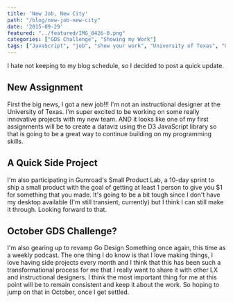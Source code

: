 ```yaml
---
title: 'New Job, New City'
path: "/blog/new-job-new-city"
date: '2015-09-29'
featured: "../featured/IMG_0426-0.png"
categories: ["GDS Challenge", "Showing my Work"]
tags: ["JavaScript", "job", "show your work", "University of Texas", "UT", "work"]
---
```


I hate not keeping to my blog schedule, so I decided to post a quick update.

## New Assignment

First the big news, I got a new job!!! I'm not an instructional designer at the University of Texas. I'm super excited to be working on some really innovative projects with my new team. AND it looks like one of my first assignments will be to create a dataviz using the D3 JavaScript library so that is going to be a great way to continue building on my programming skills.

## A Quick Side Project

I'm also participating in Gumroad's Small Product Lab, a 10-day sprint to ship a small product with the goal of getting at least 1 person to give you $1 for something that you made. It's going to be a bit tough since I don't have my desktop available (I'm still transient, currently) but I think I can still make it through. Looking forward to that.

## October GDS Challenge?

I'm also gearing up to revamp Go Design Something once again, this time as a weekly podcast. The one thing I do know is that I love making things, I love having side projects every month and I think that this has been such a transformational process for me that I really want to share it with other LX and instructional designers. I think the most important thing for me at this point will be to remain consistent and keep it about the work. So hoping to jump on that in October, once I get settled.
